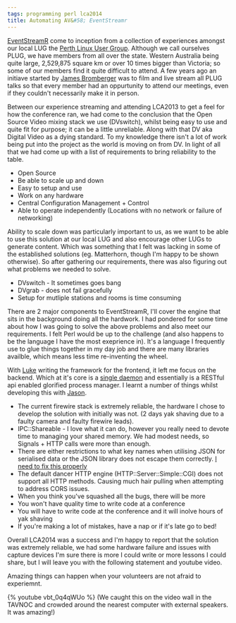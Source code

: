 ```yaml
---
tags: programming perl lca2014
title: Automating AV&#58; EventStreamr
---
```


[EventStreamR](https://github.com/lukejohnosmahi/eventstreamr/) come to inception from a collection of experiences amongst our local LUG the [Perth Linux User Group](https://www.plug.org.au). Although we call ourselves PLUG, we have members from all over the state. Western Australia being quite large, 2,529,875 square km or over 10 times bigger than Victoria; so some of our members find it quite difficult to attend. A few years ago an initiave started by [James Bromberger](http://blog.james.rcpt.to/) was to film and live stream all PLUG talks so that every member had an oppurtunity to attend our meetings, even if they couldn't necessarily make it in person.
<!--more-->

Between our experience streaming and attending LCA2013 to get a feel for how the conference ran, we had come to the conclusion that the Open Source Video mixing stack we use (DVswitch), whilst being easy to use and quite fit for purpose; it can be a little unreliable. Along with that DV aka Digital Video as a dying standard. To my knowledge there isn't a lot of work being put into the project as the world is moving on from DV. In light of all that we had come up with a list of requirements to bring reliability to the table.

- Open Source
- Be able to scale up and down
- Easy to setup and use
- Work on any hardware
- Central Configuration Management + Control
- Able to operate independently (Locations with no network or failure of networking)
  
Ability to scale down was particularly important to us, as we want to be able to use this solution at our local LUG and also encourage other LUGs to generate content. Which was something that I felt was lacking in some of the established solutions (eg. Matterhorn, though I'm happy to be shown otherwise). So after gathering our requirements, there was also figuring out what problems we needed to solve.

- DVswitch - It sometimes goes bang
- DVgrab - does not fail gracefully
- Setup for mutliple stations and rooms is time consuming

There are 2 major components to EventStreamR, I'll cover the engine that sits in the background doing all the hardwork. I had pondered for some time about how I was going to solve the above problems and also meet our requirements. I felt Perl would be up to the challenge (and also happens to be the language I have the most exeprience in). It's a language I frequently use to glue things together in my day job and there are many libraries availble, which means less time re-inventing the wheel.

With [Luke](https://github.com/lukejohnosmahi) writing the framework for the frontend, it left me focus on the backend. Which at it's core is a [single daemon](https://github.com/lukejohnosmahi/eventstreamr/blob/master/station/bin/station-mgr.pl) and essentially is a RESTful api enabled glorified process manager. I learnt a number of things whilst developing this with [Jason](https://github.com/nimm).

- The current firewire stack is extremely reliable, the hardware I chose to develop the solution with initially was not. (2 days yak shaving due to a faulty camera and faulty firewire leads).
- IPC::Shareable - I love what it can do, however you really need to devote time to managing your shared memory. We had modest needs, so Signals + HTTP calls were more than enough.
- There are either restrictions to what key names when utilising JSON for serialised data or the JSON library does not escape them correctly. [I need to fix this properly](https://github.com/lukejohnosmahi/eventstreamr/issues/53)
- The default dancer HTTP engine (HTTP::Server::Simple::CGI) does not support all HTTP methods. Causing much hair pulling when attempting to address CORS issues.
- When you think you've squashed all the bugs, there will be more
- You won't have quality time to write code at a conference
- You will have to write code at the conference and it will inolve hours of yak shaving
- If you're making a lot of mistakes, have a nap or if it's late go to bed!

Overall LCA2014 was a success and I'm happy to report that the solution was extremely reliable, we had some hardware failure and issues with capture devices I'm sure there is more I could write or more lessons I could share, but I will leave you with the following statement and youtube video.

Amazing things can happen when your volunteers are not afraid to experiemnt.

{% youtube vbt_0q4qWUo %}
(We caught this on the video wall in the TAVNOC and crowded around the nearest computer with external speakers. It was amazing!)
